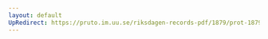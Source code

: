 ```yaml
---
layout: default
UpRedirect: https://pruto.im.uu.se/riksdagen-records-pdf/1879/prot-1879--fk--022/prot-1879--fk--022_040.pdf
---
```

